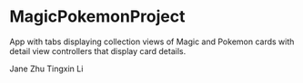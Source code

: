 # MagicPokemonProject
App with tabs displaying collection views of Magic and Pokemon cards with detail view controllers that display card details.

Jane Zhu
Tingxin Li
